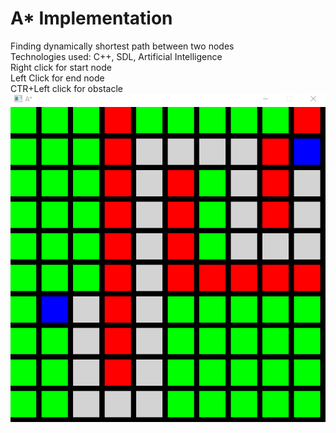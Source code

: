 # A* Implementation <br />
Finding dynamically shortest path between two nodes<br />
Technologies used: C++, SDL, Artificial Intelligence<br />
Right click for start node<br />
Left Click for end node<br />
CTR+Left click for obstacle<br />
![photo](Astar.png)
